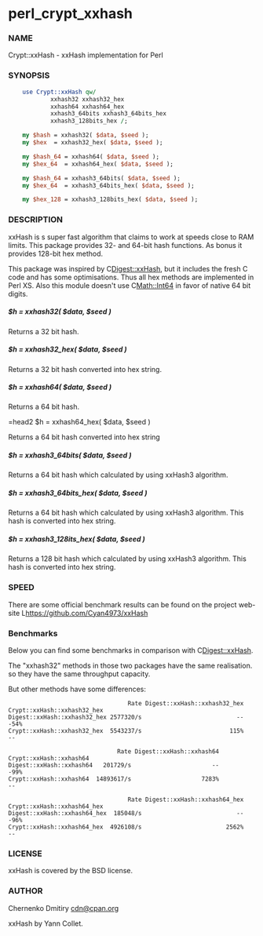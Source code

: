 # perl_crypt_xxhash

### NAME

Crypt::xxHash - xxHash implementation for Perl

### SYNOPSIS

```perl
    use Crypt::xxHash qw/
            xxhash32 xxhash32_hex
            xxhash64 xxhash64_hex
            xxhash3_64bits xxhash3_64bits_hex
            xxhash3_128bits_hex /;

    my $hash = xxhash32( $data, $seed );
    my $hex  = xxhash32_hex( $data, $seed );

    my $hash_64 = xxhash64( $data, $seed );
    my $hex_64  = xxhash64_hex( $data, $seed );

    my $hash_64 = xxhash3_64bits( $data, $seed );
    my $hex_64  = xxhash3_64bits_hex( $data, $seed );

    my $hex_128 = xxhash3_128bits_hex( $data, $seed );
```

### DESCRIPTION

xxHash is s super fast algorithm that claims to work at speeds close to RAM limits.
This package provides 32- and 64-bit hash functions.
As bonus it provides 128-bit hex method.

This package was inspired by C<Digest::xxHash>, but it includes the fresh C code and has
some optimisations. Thus all hex methods are implemented in Perl XS.
Also this module doesn't use C<Math::Int64> in favor of native 64 bit digits.

##### $h = xxhash32( $data, $seed )

Returns a 32 bit hash.

##### $h = xxhash32_hex( $data, $seed )

Returns a 32 bit hash converted into hex string.

##### $h = xxhash64( $data, $seed )

Returns a 64 bit hash.

=head2 $h = xxhash64_hex( $data, $seed )

Returns a 64 bit hash converted into hex string

##### $h = xxhash3_64bits( $data, $seed )

Returns a 64 bit hash which calculated by using xxHash3 algorithm.

##### $h = xxhash3_64bits_hex( $data, $seed )

Returns a 64 bit hash which calculated by using xxHash3 algorithm.
This hash is converted into hex string.

##### $h = xxhash3_128its_hex( $data, $seed )

Returns a 128 bit hash which calculated by using xxHash3 algorithm.
This hash is converted into hex string.

### SPEED

There are some official benchmark results can be found on the project
web-site L<https://github.com/Cyan4973/xxHash>

### Benchmarks

Below you can find some benchmarks in comparison with C<Digest::xxHash>.

The "xxhash32" methods in those two packages have the same realisation.
so they have the same throughput capacity.

But other methods have some differences:

```
                                  Rate Digest::xxHash::xxhash32_hex Crypt::xxHash::xxhash32_hex
Digest::xxHash::xxhash32_hex 2577320/s                           --                        -54%
Crypt::xxHash::xxhash32_hex  5543237/s                         115%                          --

                               Rate Digest::xxHash::xxhash64 Crypt::xxHash::xxhash64
Digest::xxHash::xxhash64   201729/s                       --                    -99%
Crypt::xxHash::xxhash64  14893617/s                    7283%                      --

                                  Rate Digest::xxHash::xxhash64_hex Crypt::xxHash::xxhash64_hex
Digest::xxHash::xxhash64_hex  185048/s                           --                        -96%
Crypt::xxHash::xxhash64_hex  4926108/s                        2562%                          --
```

### LICENSE

xxHash is covered by the BSD license.

### AUTHOR

Chernenko Dmitiry cdn@cpan.org

xxHash by Yann Collet.
